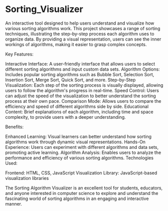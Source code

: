 # Sorting_Visualizer
An interactive tool designed to help users understand and visualize how various sorting algorithms work. This project showcases a range of sorting techniques, illustrating the step-by-step process each algorithm uses to organize data. 
By providing a visual representation, users can see the inner workings of algorithms, making it easier to grasp complex concepts.

Key Features:

Interactive Interface: A user-friendly interface that allows users to select different sorting algorithms and input custom data sets.
Algorithm Options: Includes popular sorting algorithms such as Bubble Sort, Selection Sort, Insertion Sort, Merge Sort, Quick Sort, and more.
Step-by-Step Visualization: Each step of the sorting process is visually displayed, allowing users to follow the algorithm's progress in real-time.
Speed Control: Users can adjust the speed of the visualization to better understand the sorting process at their own pace.
Comparison Mode: Allows users to compare the efficiency and speed of different algorithms side by side.
Educational Content: Brief explanations of each algorithm, including time and space complexity, to provide users with a deeper understanding.

 Benefits:

Enhanced Learning: Visual learners can better understand how sorting algorithms work through dynamic visual representations.
Hands-On Experience: Users can experiment with different algorithms and data sets, promoting active learning.
Algorithm Analysis: Enables users to analyze the performance and efficiency of various sorting algorithms.
Technologies Used:

Frontend: HTML, CSS, JavaScript
Visualization Library: JavaScript-based visualization libraries

The Sorting Algorithm Visualizer is an excellent tool for students, educators, and anyone interested in computer science to explore and understand the fascinating world of sorting algorithms in an engaging and interactive manner.
